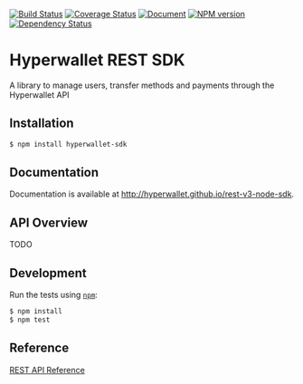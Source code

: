 [![Build Status](https://travis-ci.org/hyperwallet/rest-v3-node-sdk.png?branch=master)](https://travis-ci.org/hyperwallet/rest-v3-node-sdk)
 [![Coverage Status](https://coveralls.io/repos/hyperwallet/rest-v3-node-sdk/badge.png?branch=master)](https://coveralls.io/r/hyperwallet/rest-v3-node-sdk?branch=master)
[![Document](http://hyperwallet.github.io/rest-v3-node-sdk/badge.svg?t=0)](http://hyperwallet.github.io/rest-v3-node-sdk)
[![NPM version](https://badge.fury.io/js/hyperwallet-sdk.png)](http://badge.fury.io/js/hyperwallet-sdk)
[![Dependency Status](https://david-dm.org/hyperwallet/rest-v3-node-sdk.png)](https://david-dm.org/hyperwallet/rest-v3-node-sdk)

Hyperwallet REST SDK
====================

A library to manage users, transfer methods and payments through the Hyperwallet API


Installation
------------

```bash
$ npm install hyperwallet-sdk
```


Documentation
-------------

Documentation is available at http://hyperwallet.github.io/rest-v3-node-sdk.


API Overview
------------

TODO


Development
-----------

Run the tests using [`npm`](https://www.npmjs.com/):

```bash
$ npm install
$ npm test
```


Reference
---------

[REST API Reference](https://sandbox.hyperwallet.com/developer-portal/#/docs)
